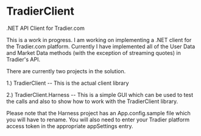# TradierClient
.NET API Client for Tradier.com

This is a work in progress. I am working on implementing a .NET client for the Tradier.com platform. Currently I have implemented all of the User Data and Market Data methods (with the exception of streaming quotes) in Tradier's API.

There are currently two projects in the solution.

1.) TradierClient -- This is the actual client library

2.) TradierClient.Harness -- This is a simple GUI which can be used to test the calls and also to show how to work with the TradierClient library.

Please note that the Harness project has an App.config.sample file which you will have to rename. You will also need to enter your Tradier platform access token in the appropriate appSettings entry.

